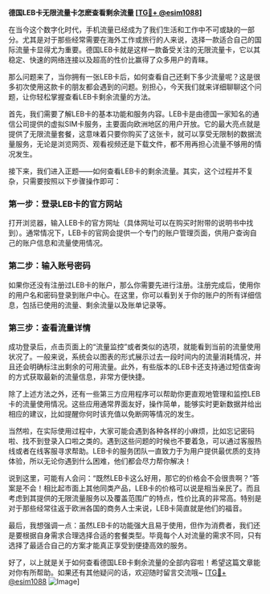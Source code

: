 **德国LEB卡无限流量卡怎麽查看剩余流量 [[TG💪+ @esim1088](https://t.me/s/esim1088)]**

在当今这个数字化时代，手机流量已经成为了我们生活和工作中不可或缺的一部分。尤其是对于那些经常需要在海外工作或旅行的人来说，选择一款适合自己的国际流量卡显得尤为重要。德国LEB卡就是这样一款备受关注的无限流量卡，它以其稳定、快速的网络连接以及超高的性价比赢得了众多用户的青睐。

那么问题来了，当你拥有一张LEB卡后，如何查看自己还剩下多少流量呢？这是很多初次使用这款卡的朋友都会遇到的问题。别担心，今天我们就来详细聊聊这个问题，让你轻松掌握查看LEB卡剩余流量的方法。

首先，我们需要了解LEB卡的基本功能和服务内容。LEB卡是由德国一家知名的通信公司提供的虚拟SIM卡服务，主要面向欧洲地区的用户开放。它的最大亮点就是提供了无限流量套餐，这意味着只要你购买了这张卡，就可以享受无限制的数据流量服务，无论是浏览网页、观看视频还是下载文件，都不用再担心流量不够用的情况发生。

接下来，我们进入正题——如何查看LEB卡的剩余流量。其实，这个过程并不复杂，只需要按照以下步骤操作即可：

### **第一步：登录LEB卡的官方网站**
打开浏览器，输入LEB卡的官方网址（具体网址可以在购买时附带的说明书中找到）。通常情况下，LEB卡的官网会提供一个专门的账户管理页面，供用户查询自己的账户信息和流量使用情况。

### **第二步：输入账号密码**
如果你还没有注册过LEB卡的账户，那么你需要先进行注册。注册完成后，使用你的用户名和密码登录到账户中心。在这里，你可以看到关于你的账户的所有详细信息，包括已使用的流量、剩余流量以及账单记录等。

### **第三步：查看流量详情**
成功登录后，点击页面上的“流量监控”或者类似的选项，就能看到当前的流量使用状况了。一般来说，系统会以图表的形式展示过去一段时间内的流量消耗情况，并且还会明确标注出剩余的可用流量。此外，有些版本的LEB卡还支持通过短信查询的方式获取最新的流量信息，非常方便快捷。

除了上述方法之外，还有一些第三方应用程序可以帮助你更直观地管理和监控LEB卡的流量使用情况。这些应用通常界面友好，操作简单，能够实时更新数据并给出相应的建议，比如提醒你何时该充值以免断网等情况的发生。

当然啦，在实际使用过程中，大家可能会遇到各种各样的小麻烦，比如忘记密码啦、找不到登录入口啦之类的。遇到这些问题的时候也不要着急，可以通过客服热线或者在线客服寻求帮助。LEB卡的服务团队一直致力于为用户提供最优质的支持体验，所以无论你遇到什么困难，他们都会尽力帮你解决！

说到这里，可能有人会问：“既然LEB卡这么好用，那它的价格会不会很贵啊？”答案是不会！相比起市面上其他同类产品，LEB卡的价格可以说是相当亲民了。而且考虑到其提供的无限流量服务以及覆盖范围广的特点，性价比真的非常高。特别是对于那些经常往返于欧洲各国的商务人士来说，LEB卡简直就是他们的福音。

最后，我想强调一点：虽然LEB卡的功能强大且易于使用，但作为消费者，我们还是要根据自身需求合理选择合适的套餐类型。毕竟每个人对流量的需求不同，只有选择了最适合自己的方案才能真正享受到便捷高效的服务。

好了，以上就是关于如何查看德国LEB卡剩余流量的全部内容啦！希望这篇文章能对你有所帮助。如果还有其他疑问的话，欢迎随时留言交流哦~ [[TG💪+ @esim1088](https://t.me/s/esim1088) ![Image](https://i.postimg.cc/4NQfJmqS/Snipaste-2025-05-13-00-14-12.png)]